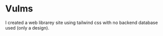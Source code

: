 # Vulms
I created a web librarey site using tailwind css with no backend database used (only a design).
